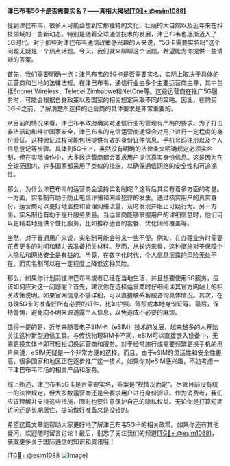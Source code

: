 **津巴布韦5G卡是否需要实名？——真相大揭秘[[TG💪+ @esim1088](https://t.me/s/esim1088)]**

提到津巴布韦，很多人可能会想到它那独特的文化、壮丽的大自然以及近年来在科技领域的一些新动态。特别是随着全球通信技术的发展，津巴布韦也逐渐迈入了5G时代。对于那些对津巴布韦通信政策感兴趣的人来说，“5G卡需要实名吗”这个问题无疑是一个热点话题。今天，我们就来聊聊这个话题，希望能为你提供一些清晰的答案。

首先，我们需要明确一点：津巴布韦的5G卡是否需要实名，实际上取决于具体的运营商和当地的法律法规。在津巴布韦，通信行业由多个主要运营商主导，其中包括Econet Wireless、Telecel Zimbabwe和NetOne等。这些运营商在推广5G服务时，可能会根据自身政策以及国家的相关规定采取不同的策略。因此，在购买5G卡之前，了解清楚所选择的运营商的具体要求是非常重要的。

从目前的情况来看，津巴布韦政府确实对通信行业的管理有严格的要求。为了打击非法活动和维护国家安全，津巴布韦的电信运营商通常会对用户进行一定程度的身份验证。这种验证过程可能包括提供有效的身份证件信息、手机号码注册以及个人信息登记等步骤。具体到5G卡上，虽然没有明确的法律条文明确规定必须实名制，但在实际操作中，大多数运营商都会要求用户提供真实身份信息。这是因为在全球范围内，许多国家都采用了类似的措施，以确保通信网络的安全性和可追溯性。

那么，为什么津巴布韦的运营商会坚持实名制呢？这背后其实有着多方面的考量。一方面，实名制有助于防止电信诈骗和网络犯罪的发生。通过核实用户的真实身份，运营商可以更好地监控和管理网络流量，及时发现并阻止可疑行为。另一方面，实名制也有助于提升服务质量。当运营商能够掌握用户的详细信息时，他们可以更精准地提供个性化服务，比如推荐适合的套餐、优化网络覆盖等。

当然，对于普通用户来说，实名制可能会带来一些不便。例如，在办理业务时需要花费更多的时间和精力去准备相关材料。然而，从长远来看，这种措施对于保障个人隐私和网络安全是有益的。毕竟，在数字化时代，个人信息泄露的风险无处不在，而实名制可以在一定程度上降低这种风险。

那么，如果你计划前往津巴布韦或者已经在当地生活，并且想要使用5G服务，应该如何应对这一问题呢？首先，建议你在选择运营商时仔细阅读其官方网站上的相关政策说明。如果官网信息不够详细，可以直接联系客服咨询具体情况。其次，在办理5G卡时准备好所有必要的证件，比如护照、驾照或本地身份证等。最后，保持警惕，避免向不明来源透露个人信息，以免造成不必要的麻烦。

值得一提的是，近年来随着电子SIM卡（eSIM）技术的发展，越来越多的人开始关注这种新型通信工具。与传统物理SIM卡不同，eSIM可以直接嵌入设备中，无需更换实体卡即可轻松切换运营商和服务。对于经常旅行或需要频繁更换手机的用户来说，eSIM无疑是一个非常方便的选择。而且，由于eSIM的灵活性和安全性更高，很多国家和地区正在逐步推广这一技术。如果你对eSIM感兴趣，不妨考虑一下津巴布韦市场的相关产品和服务。

综上所述，津巴布韦5G卡是否需要实名，答案是“视情况而定”。尽管目前没有统一的法律规定，但大多数运营商还是会要求用户进行身份验证。作为消费者，我们应该理解并支持这些措施，同时也要注意保护自己的隐私权益。无论你是打算短期访问还是长期居住，提前做好准备总是没错的。

希望这篇文章能帮助大家更好地了解津巴布韦5G卡的相关政策。如果你还有其他疑问，欢迎随时留言讨论！最后，别忘了关注我们的频道[[TG💪+ @esim1088](https://t.me/s/esim1088)]，获取更多关于国际通信的知识和资讯哦！

[[TG💪+ @esim1088](https://t.me/s/esim1088) ![Image](https://i.postimg.cc/4NQfJmqS/Snipaste-2025-05-13-00-14-12.png)]